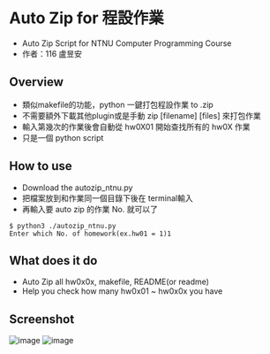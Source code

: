 # Auto Zip for 程設作業
* Auto Zip Script for NTNU Computer Programming Course
* 作者：116 盧昱安





## Overview
* 類似makefile的功能，python 一鍵打包程設作業 to .zip 
* 不需要額外下載其他plugin或是手動 zip [filename] [files] 來打包作業
* 輸入第幾次的作業後會自動從 hw0X01 開始查找所有的 hw0X 作業
* 只是一個 python script

## How to use
* Download the autozip_ntnu.py
* 把檔案放到和作業同一個目錄下後在 terminal輸入
* 再輸入要 auto zip 的作業 No. 就可以了
```linux=
$ python3 ./autozip_ntnu.py
Enter which No. of homework(ex.hw01 = 1)1
```
## What does it do 
* Auto Zip all hw0x0x, makefile, README(or readme)
* Help you check how many hw0x01 ~ hw0x0x you have 
## Screenshot
![image](https://github.com/NaoCoding/Auto-Zip-for-NTNU-CS-Course/assets/86964895/bb05b370-c2a1-4280-a148-d7f15ba38b72)
![image](https://github.com/NaoCoding/Auto-Zip-for-NTNU-CS-Course/assets/86964895/1bbf198d-20d9-40c8-8737-e2032819fc96)



